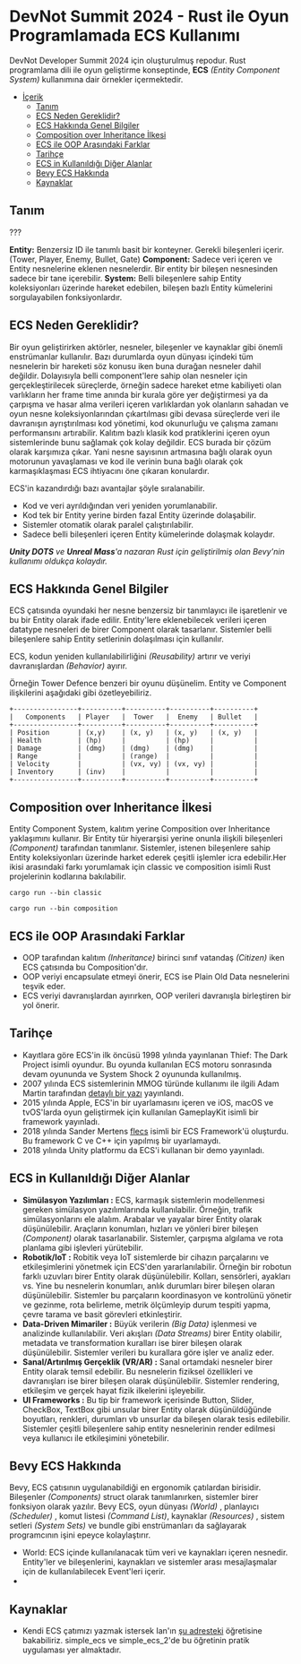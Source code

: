 # DevNot Summit 2024 - Rust ile Oyun Programlamada ECS Kullanımı

DevNot Developer Summit 2024 için oluşturulmuş repodur. Rust programlama dili ile oyun geliştirme konseptinde, **ECS** _(Entity Component System)_ kullanımına dair örnekler içermektedir.

- [İçerik](#devnot-summit-2024-rust-ile-oyun-programlamada-ecs-kullanımı)
  - [Tanım](#tanım)
  - [ECS Neden Gereklidir?](#ecs-neden-gereklidir)
  - [ECS Hakkında Genel Bilgiler](#ecs-hakkında-genel-bilgiler)
  - [Composition over Inheritance İlkesi](#composition-over-inheritance-ilkesi)
  - [ECS ile OOP Arasındaki Farklar](#ecs-ile-oop-arasındaki-farklar)
  - [Tarihçe](#tarihçe)
  - [ECS in Kullanıldığı Diğer Alanlar](#ecs-in-kullanıldığı-diğer-alanlar)
  - [Bevy ECS Hakkında](#bevy-ecs-hakkında)
  - [Kaynaklar](#kaynaklar)
 
## Tanım

???

**Entity:** Benzersiz ID ile tanımlı basit bir konteyner. Gerekli bileşenleri içerir.(Tower, Player, Enemy, Bullet, Gate)
**Component:** Sadece veri içeren ve Entity nesnelerine eklenen nesnelerdir. Bir entity bir bileşen nesnesinden sadece bir tane içerebilir.
**System:** Belli bileşenlere sahip Entity koleksiyonları üzerinde hareket edebilen, bileşen bazlı Entity kümelerini sorgulayabilen fonksiyonlardır.

## ECS Neden Gereklidir?

Bir oyun geliştirirken aktörler, nesneler, bileşenler ve kaynaklar gibi önemli enstrümanlar kullanılır. Bazı durumlarda oyun dünyası içindeki tüm nesnelerin bir hareketi söz konusu iken buna durağan nesneler dahil değildir. Dolayısıyla belli component'lere sahip olan nesneler için gerçekleştirilecek süreçlerde, örneğin sadece hareket etme kabiliyeti olan varlıkların her frame time anında bir kurala göre yer değiştirmesi ya da çarpışma ve hasar alma verileri içeren varlıklardan yok olanların sahadan ve oyun nesne koleksiyonlarından çıkartılması gibi devasa süreçlerde veri ile davranışın ayrıştırılması kod yönetimi, kod okunurluğu ve çalışma zamanı performansını artırabilir. Kalıtım bazlı klasik kod pratiklerini içeren oyun sistemlerinde bunu sağlamak çok kolay değildir. ECS burada bir çözüm olarak karşımıza çıkar. Yani nesne sayısının artmasına bağlı olarak oyun motorunun yavaşlaması ve kod ile verinin buna bağlı olarak çok karmaşıklaşması ECS ihtiyacını öne çıkaran konulardır. 

ECS'in kazandırdığı bazı avantajlar şöyle sıralanabilir.

- Kod ve veri ayrıldığından veri yeniden yorumlanabilir.
- Kod tek bir Entity yerine birden fazal Entity üzerinde dolaşabilir.
- Sistemler otomatik olarak paralel çalıştırılabilir.
- Sadece belli bileşenleri içeren Entity kümelerinde dolaşmak kolaydır.

_**Unity DOTS** ve **Unreal Mass**'a nazaran Rust için geliştirilmiş olan Bevy'nin kullanımı oldukça kolaydır._

## ECS Hakkında Genel Bilgiler

ECS çatısında oyundaki her nesne benzersiz bir tanımlayıcı ile işaretlenir ve bu bir Entity olarak ifade edilir. Entity'lere eklenebilecek verileri içeren datatype nesneleri de birer Component olarak tasarlanır. Sistemler belli bileşenlere sahip Entity setlerinin dolaşılması için kullanılır.

ECS, kodun yeniden kullanılabilirliğini _(Reusability)_ artırır ve veriyi davranışlardan _(Behavior)_ ayırır.

Örneğin Tower Defence benzeri bir oyunu düşünelim. Entity ve Component ilişkilerini aşağıdaki gibi özetleyebiliriz.

```text
+----------------+----------+----------+----------+----------+
|   Components   | Player   |  Tower   |  Enemy   | Bullet   |
+----------------+----------+----------+----------+----------+
| Position       | (x,y)    | (x, y)   | (x, y)   | (x, y)   |
| Health         | (hp)     |          | (hp)     |          |
| Damage         | (dmg)    | (dmg)    | (dmg)    |          |
| Range          |          | (range)  |          |          |
| Velocity       |          | (vx, vy) | (vx, vy) |          |
| Inventory      | (inv)    |          |          |          |
+----------------+----------+----------+----------+----------+
```

## Composition over Inheritance İlkesi

Entity Component System, kalıtım yerine Composition over Inheritance yaklaşımını kullanır. Bir Entity tür hiyerarşisi yerine onunla ilişkili bileşenleri *(Component)* tarafından tanımlanır. Sistemler, istenen bileşenlere sahip Entity koleksiyonları üzerinde harket ederek çeşitli işlemler icra edebilir.Her ikisi arasındaki farkı yorumlamak için classic ve composition isimli Rust projelerinin kodlarına bakılabilir.

```shell
cargo run --bin classic

cargo run --bin composition
```

## ECS ile OOP Arasındaki Farklar

- OOP tarafından kalıtım _(Inheritance)_ birinci sınıf vatandaş _(Citizen)_ iken ECS çatısında bu Composition'dır.
- OOP veriyi encapsulate etmeyi önerir, ECS ise Plain Old Data nesnelerini teşvik eder.
- ECS veriyi davranışlardan ayırırken, OOP verileri davranışla birleştiren bir yol önerir.

## Tarihçe

- Kayıtlara göre ECS'in ilk öncüsü 1998 yılında yayınlanan Thief: The Dark Project isimli oyundur. Bu oyunda kullanılan ECS motoru sonrasında devam oyununda ve System Shock 2 oyununda kullanılmış.
- 2007 yılında ECS sistemlerinin MMOG türünde kullanımı ile ilgili Adam Martin tarafından [detaylı bir yazı](https://t-machine.org/index.php/2007/09/03/entity-systems-are-the-future-of-mmog-development-part-1/) yayınlandı.
- 2015 yılında Apple, ECS'in bir uyarlamasını içeren ve iOS, macOS ve tvOS'larda oyun geliştirmek için kullanılan GameplayKit isimli bir framework yayınladı.
- 2018 yılında Sander Mertens [flecs](https://github.com/SanderMertens/flecs) isimli bir ECS Framework'ü oluşturdu. Bu framework C ve C++ için yapılmış bir uyarlamaydı.
- 2018 yılında Unity platformu da ECS'i kullanan bir demo yayınladı.

## ECS in Kullanıldığı Diğer Alanlar

- **Simülasyon Yazılımları :** ECS, karmaşık sistemlerin modellenmesi gereken simülasyon yazılımlarında kullanılabilir. Örneğin, trafik simülasyonlarını ele alalım. Arabalar ve yayalar birer Entity olarak düşünülebilir. Araçların konumları, hızları ve yönleri birer bileşen _(Component)_ olarak tasarlanabilir. Sistemler, çarpışma algılama ve rota planlama gibi işlevleri yürütebilir.
- **Robotik/IoT :** Robitik veya IoT sistemlerde bir cihazın parçalarını ve etkileşimlerini yönetmek için ECS'den yararlanılabilir. Örneğin bir robotun farklı uzuvları birer Entity olarak düşünülebilir. Kolları, sensörleri, ayakları vs. Yine bu nesnelerin konumları, anlık durumları birer bileşen olaran düşünülebilir. Sistemler bu parçaların koordinasyon ve kontrolünü yönetir ve gezinme, rota belirleme, metrik ölçümleyip durum tespiti yapma, çevre tarama ve basit görevleri etkinleştirir.
- **Data-Driven Mimariler :** Büyük verilerin _(Big Data)_ işlenmesi ve analizinde kullanılabilir. Veri akışları _(Data Streams)_ birer Entity olabilir, metadata ve transformation kuralları ise birer bileşen olarak düşünülebilir. Sistemler verileri bu kurallara göre işler ve analiz eder.
- **Sanal/Artırılmış Gerçeklik (VR/AR) :** Sanal ortamdaki nesneler birer Entity olarak temsil edebilir. Bu nesnelerin fiziksel özellikleri ve davranışları ise birer bileşen olarak düşünülebilir. Sistemler rendering, etkileşim ve gerçek hayat fizik ilkelerini işleyebilir.
- **UI Frameworks :** Bu tip bir framework içerisinde Button, Slider, CheckBox, TextBox gibi unsular birer Entity olarak düşünüldüğünde boyutları, renkleri, durumları vb unsurlar da bileşen olarak tesis edilebilir. Sistemler çeşitli bileşenlere sahip entity nesnelerinin render edilmesi veya kullanıcı ile etkileşimini yönetebilir.

## Bevy ECS Hakkında

Bevy, ECS çatısının uygulanabildiği en ergonomik çatılardan birisidir. Bileşenler _(Components)_ struct olarak tanımlanırken, sistemler birer fonksiyon olarak yazılır. Bevy ECS, oyun dünyası _(World)_ , planlayıcı _(Scheduler)_ , komut listesi _(Command List)_, kaynaklar _(Resources)_ , sistem setleri _(System Sets)_ ve bundle gibi enstrümanları da sağlayarak programcının işini epeyce kolaylaştırır.

- World: ECS içinde kullanılanacak tüm veri ve kaynakları içeren nesnedir. Entity'ler ve bileşenlerini, kaynakları ve sistemler arası mesajlaşmalar için de kullanılabilecek Event'leri içerir.
-  

## Kaynaklar

- Kendi ECS çatımızı yazmak istersek Ian'ın [şu adresteki](https://ianjk.com/ecs-in-rust/) öğretisine bakabiliriz. simple_ecs ve simple_ecs_2'de bu öğretinin pratik uygulaması yer almaktadır.

